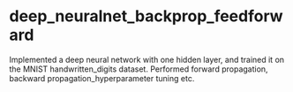 # deep_neuralnet_backprop_feedforward
Implemented a deep neural network with one hidden layer, and trained it on the MNIST handwritten_digits dataset. Performed forward propagation, backward propagation_hyperparameter tuning etc.
